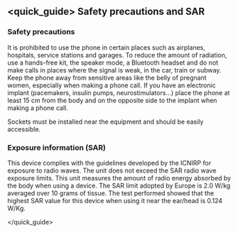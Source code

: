 ## <quick_guide> Safety precautions and SAR
### Safety precautions
It is prohibited to use the phone in certain places such as airplanes, hospitals, service stations and garages.
To reduce the amount of radiation, use a hands-free kit, the speaker mode, a Bluetooth headset and do not make calls in places where the signal is weak, in the car, train or subway. Keep the phone away from sensitive areas like the belly of pregnant women, especially when making a phone call. If you have an electronic implant (pacemakers, insulin pumps, neurostimulators...) place the phone at least 15 cm from the body and on the opposite side to the implant when making a phone call.

Sockets must be installed near the equipment and should be easily accessible.

### Exposure information (SAR)

This device complies with the guidelines developed by the ICNIRP for exposure to radio waves. The unit does not exceed the SAR radio wave exposure limits.  This unit measures the amount of radio energy absorbed by the body when using a device. The SAR limit adopted by Europe is 2.0 W/kg averaged over 10 grams of tissue. The test performed showed that the highest SAR value for this device when using it near the ear/head is 0.124 W/Kg.

</quick_guide>

